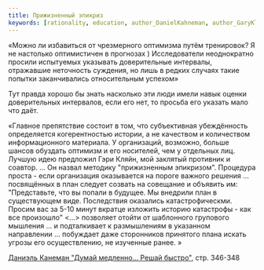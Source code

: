 ```yaml
---
title: Прижизненный эпикриз
keywords: [rationality, education, author_DanielKahneman, author_GaryKlein]
---
```


«Можно ли избавиться от чрезмерного оптимизма путём тренировок? Я не настолько оптимистичен
в прогнозах ) Исследователи неоднократно просили испытуемых указывать доверительные интервалы,
отражавшие неточность суждения, но лишь в редких случаях такие попытки заканчивались
относительным успехом»

Тут правда хорошо бы знать насколько эти люди имели навык оценки доверительных интервалов,
если его нет, то просьба его указать мало что даёт.

«Главное препятствие состоит в том, что субъективная убеждённость определяется когерентностью
истории, а не качеством и количеством информационного материала.
У организаций, возможно, больше шансов обуздать оптимизм и его носителей, чем у отдельных
лиц. Лучшую идею предложил Гэри Кляйн, мой заклятый противник и соавтор. ... Он назвал
методику "прижизненным эпикризом". Процедура проста - если организация оказывается на пороге
важного решения ... посвящённых в план следует созвать на совещание и объявить им:
"Представьте, что вы попали в будущее. Мы внедрили план в существующем виде. Последствия
оказались катастрофическми. Просим вас за 5-10 минут вкратце изложить историю катастрофы -
как все произошло"
<...>
позволяет  отойти от шаблонного групового мышления ... и подталкивает к размышлениям в
указанном направлении ... побуждает даже сторонников принятого плана искать угрозы
его осуществлению, не изученные ранее.
»

[Даниэль Канеман "Думай медленно... Решай быстро"](pxfc.md), стр. 346-348